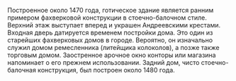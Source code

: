 Построенное около 1470 года, готическое здание является ранним примером фахверковой конструкции в стоечно-балочном стиле. Верхний этаж выступает вперед и украшен Андреевскими крестами. Входная дверь датируется временем постройки дома. Это один из старейших фахверковых домов в городе. Вероятно, он изначально служил домом ремесленника (литейщика колоколов), а позже также торговым домом. Заостренное арочное окно конторы или магазина напоминает о его прежнем использовании. Задний дом, чисто стоечно-балочная конструкция, был построен около 1480 года.
